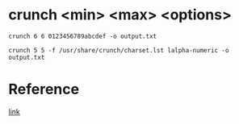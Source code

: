 # crunch \<min> \<max> \<options>
  
```
crunch 6 6 0123456789abcdef -o output.txt
```

```
crunch 5 5 -f /usr/share/crunch/charset.lst lalpha-numeric -o output.txt
```

# Reference
<a href="https://www.geeksforgeeks.org/kali-linux-crunch-utility/" >link</a>

